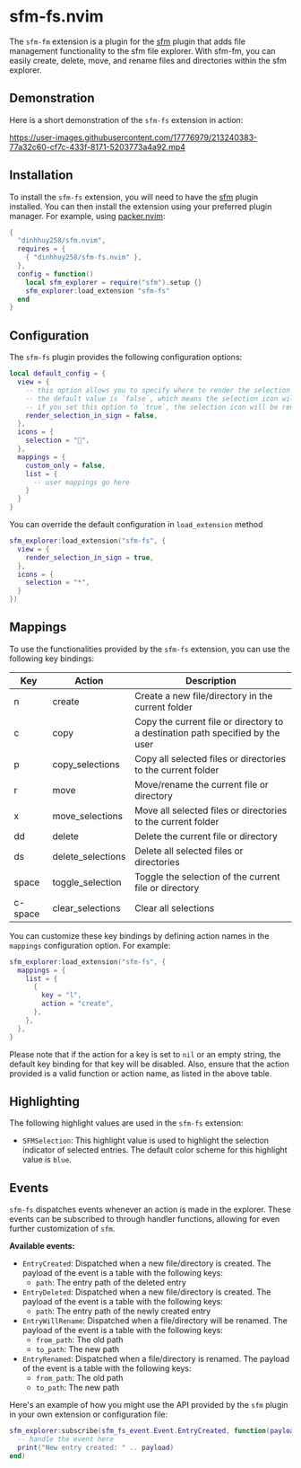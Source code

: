 # sfm-fs.nvim

The `sfm-fm` extension is a plugin for the [sfm](https://github.com/dinhhuy258/sfm.nvim) plugin that adds file management functionality to the sfm file explorer. With sfm-fm, you can easily create, delete, move, and rename files and directories within the sfm explorer.

## Demonstration

Here is a short demonstration of the `sfm-fs` extension in action:

https://user-images.githubusercontent.com/17776979/213240383-77a32c60-cf7c-433f-8171-5203773a4a92.mp4

## Installation

To install the `sfm-fs` extension, you will need to have the [sfm](https://github.com/dinhhuy258/sfm.nvim) plugin installed. You can then install the extension using your preferred plugin manager. For example, using [packer.nvim](https://github.com/wbthomason/packer.nvim):

```lua
{
  "dinhhuy258/sfm.nvim",
  requires = {
    { "dinhhuy258/sfm-fs.nvim" },
  },
  config = function()
    local sfm_explorer = require("sfm").setup {}
    sfm_explorer:load_extension "sfm-fs"
  end
}
```

## Configuration

The `sfm-fs` plugin provides the following configuration options:

```lua
local default_config = {
  view = {
    -- this option allows you to specify where to render the selection icon in the file explorer.
    -- the default value is `false`, which means the selection icon will be rendered before the entry name.
    -- if you set this option to `true`, the selection icon will be rendered in the Vim sign column.
    render_selection_in_sign = false,
  },
  icons = {
    selection = "",
  },
  mappings = {
    custom_only = false,
    list = {
      -- user mappings go here
    }
  }
}
```

You can override the default configuration in `load_extension` method

```lua
sfm_explorer:load_extension("sfm-fs", {
  view = {
    render_selection_in_sign = true,
  },
  icons = {
    selection = "*",
  }
})
```

## Mappings

To use the functionalities provided by the `sfm-fs` extension, you can use the following key bindings:

| Key     | Action            | Description                                                                    |
| ------- | ----------------- | ------------------------------------------------------------------------------ |
| n       | create            | Create a new file/directory in the current folder                              |
| c       | copy              | Copy the current file or directory to a destination path specified by the user |
| p       | copy_selections   | Copy all selected files or directories to the current folder                   |
| r       | move              | Move/rename the current file or directory                                      |
| x       | move_selections   | Move all selected files or directories to the current folder                   |
| dd      | delete            | Delete the current file or directory                                           |
| ds      | delete_selections | Delete all selected files or directories                                       |
| space   | toggle_selection  | Toggle the selection of the current file or directory                          |
| c-space | clear_selections  | Clear all selections                                                           |

You can customize these key bindings by defining action names in the `mappings` configuration option. For example:

```lua
sfm_explorer:load_extension("sfm-fs", {
  mappings = {
    list = {
      {
        key = "l",
        action = "create",
      },
    },
  },
}
```

Please note that if the action for a key is set to `nil` or an empty string, the default key binding for that key will be disabled. Also, ensure that the action provided is a valid function or action name, as listed in the above table.

## Highlighting

The following highlight values are used in the `sfm-fs` extension:

- `SFMSelection`: This highlight value is used to highlight the selection indicator of selected entries. The default color scheme for this highlight value is `blue`.

## Events

`sfm-fs` dispatches events whenever an action is made in the explorer. These events can be subscribed to through handler functions, allowing for even further customization of `sfm`.

**Available events:**

- `EntryCreated`: Dispatched when a new file/directory is created. The payload of the event is a table with the following keys:
  - `path`: The entry path of the deleted entry
- `EntryDeleted`: Dispatched when a new file/directory is created. The payload of the event is a table with the following keys:
  - `path`: The entry path of the newly created entry
- `EntryWillRename`: Dispatched when a file/directory will be renamed. The payload of the event is a table with the following keys:
  - `from_path`: The old path
  - `to_path`: The new path
- `EntryRenamed`: Dispatched when a file/directory is renamed. The payload of the event is a table with the following keys:
  - `from_path`: The old path
  - `to_path`: The new path

Here's an example of how you might use the API provided by the `sfm` plugin in your own extension or configuration file:

```lua
sfm_explorer:subscribe(sfm_fs_event.Event.EntryCreated, function(payload)
  -- handle the event here
  print("New entry created: " .. payload)
end)
```
